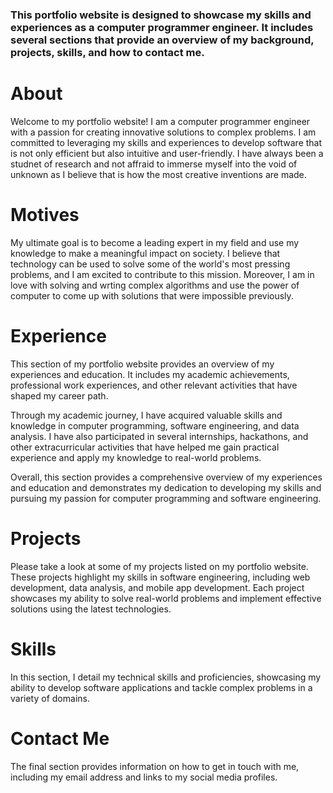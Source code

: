 ### This portfolio website is designed to showcase my skills and experiences as a computer programmer engineer. It includes several sections that provide an overview of my background, projects, skills, and how to contact me.

# About

Welcome to my portfolio website! I am a computer programmer engineer with a passion for creating innovative solutions to complex problems. I am committed to leveraging my skills and experiences to develop software that is not only efficient but also intuitive and user-friendly. I have always been a studnet of research and not affraid to immerse myself into the void of unknown as I believe that is how the most creative inventions are made.

# Motives

My ultimate goal is to become a leading expert in my field and use my knowledge to make a meaningful impact on society. I believe that technology can be used to solve some of the world's most pressing problems, and I am excited to contribute to this mission. Moreover, I am in love with solving and wrting complex algorithms and use the power of computer to come up with solutions that were impossible previously.

# Experience

This section of my portfolio website provides an overview of my experiences and education. It includes my academic achievements, professional work experiences, and other relevant activities that have shaped my career path.

Through my academic journey, I have acquired valuable skills and knowledge in computer programming, software engineering, and data analysis. I have also participated in several internships, hackathons, and other extracurricular activities that have helped me gain practical experience and apply my knowledge to real-world problems.

Overall, this section provides a comprehensive overview of my experiences and education and demonstrates my dedication to developing my skills and pursuing my passion for computer programming and software engineering.

# Projects

Please take a look at some of my projects listed on my portfolio website. These projects highlight my skills in software engineering, including web development, data analysis, and mobile app development. Each project showcases my ability to solve real-world problems and implement effective solutions using the latest technologies.

# Skills

In this section, I detail my technical skills and proficiencies, showcasing my ability to develop software applications and tackle complex problems in a variety of domains.

# Contact Me

The final section provides information on how to get in touch with me, including my email address and links to my social media profiles.
